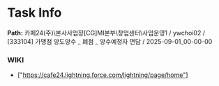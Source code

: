 # Task Info

**Path:** 카페24(주)\본사사업장\[CG]MI본부\창업센터\사업운영1 / ywchoi02 / [333104] 가맹점 양도양수 _ 폐점 _ 양수예정자 면담 / 2025-09-01_00-00-00

### WIKI
- ["https://cafe24.lightning.force.com/lightning/page/home"]


